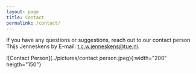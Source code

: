 ```yaml
---
layout: page
title: Contact
permalink: /contact/
---
```


If you have any questions or suggestions, reach out to our contact person Thijs Jenneskens by E-mail: t.c.w.jenneskens@tue.nl.

![Contact Person](../pictures/contact person.jpeg){:width="200" heigth="150"}
